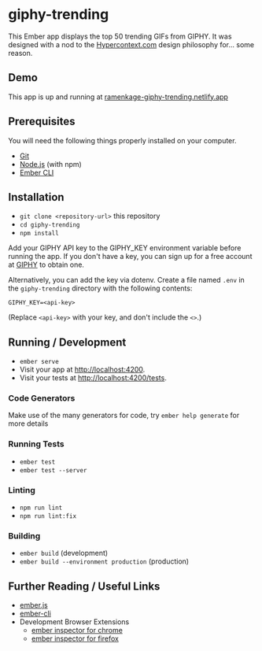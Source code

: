 # giphy-trending

This Ember app displays the top 50 trending GIFs from GIPHY. It was designed with a nod to the [Hypercontext.com](https://hypercontext.com/) design philosophy for... some reason.

## Demo

This app is up and running at [ramenkage-giphy-trending.netlify.app](https://ramenkage-giphy-trending.netlify.app/)

## Prerequisites

You will need the following things properly installed on your computer.

* [Git](https://git-scm.com/)
* [Node.js](https://nodejs.org/) (with npm)
* [Ember CLI](https://cli.emberjs.com/release/)

## Installation

* `git clone <repository-url>` this repository
* `cd giphy-trending`
* `npm install`

Add your GIPHY API key to the GIPHY_KEY environment variable before running the app. If you don't have a key, you can sign up for a free account at [GIPHY](https://developers.giphy.com/docs/api/#quick-start-guide) to obtain one.

Alternatively, you can add the key via dotenv. Create a file named `.env` in the `giphy-trending` directory with the following contents:

    GIPHY_KEY=<api-key>

(Replace `<api-key>` with your key, and don't include the `<>`.)
  
## Running / Development

* `ember serve`
* Visit your app at [http://localhost:4200](http://localhost:4200).
* Visit your tests at [http://localhost:4200/tests](http://localhost:4200/tests).

### Code Generators

Make use of the many generators for code, try `ember help generate` for more details

### Running Tests

* `ember test`
* `ember test --server`

### Linting

* `npm run lint`
* `npm run lint:fix`

### Building

* `ember build` (development)
* `ember build --environment production` (production)

## Further Reading / Useful Links

* [ember.js](https://emberjs.com/)
* [ember-cli](https://cli.emberjs.com/release/)
* Development Browser Extensions
  * [ember inspector for chrome](https://chrome.google.com/webstore/detail/ember-inspector/bmdblncegkenkacieihfhpjfppoconhi)
  * [ember inspector for firefox](https://addons.mozilla.org/en-US/firefox/addon/ember-inspector/)

